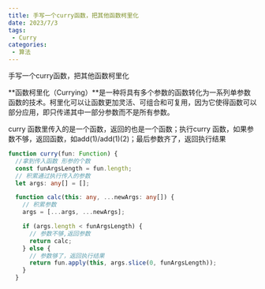```yaml
---
title: 手写一个curry函数，把其他函数柯里化
date: 2023/7/3
tags:
 - Curry
categories:
 - 算法
---
```


手写一个curry函数，把其他函数柯里化

**函数柯里化（Currying）**是一种将具有多个参数的函数转化为一系列单参数函数的技术。柯里化可以让函数更加灵活、可组合和可复用，因为它使得函数可以部分应用，即只传递其中一部分参数而不是所有参数。

curry 函数里传入的是一个函数，返回的也是一个函数；执行curry 函数，如果参数不够，返回函数，如add(1)/add(1)(2)；最后参数齐了，返回执行结果

```typescript
function curry(fun: Function) {
  //拿到传入函数 形参的个数
  const funArgsLength = fun.length;
  // 积累通过执行传入的参数
  let args: any[] = [];

  function calc(this: any, ...newArgs: any[]) {
    // 积累参数
    args = [...args, ...newArgs];

    if (args.length < funArgsLength) {
      // 参数不够,返回参数
      return calc;
    } else {
      // 参数够了，返回执行结果
      return fun.apply(this, args.slice(0, funArgsLength));
    }
  }